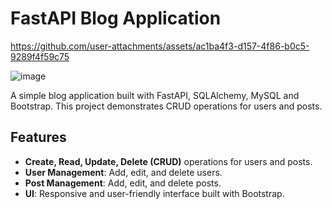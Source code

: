 # FastAPI Blog Application

https://github.com/user-attachments/assets/ac1ba4f3-d157-4f86-b0c5-9289f4f59c75

![image](https://github.com/user-attachments/assets/a8c6f83d-89c3-4641-9d2a-70177daef842)


A simple blog application built with FastAPI, SQLAlchemy, MySQL and Bootstrap. This project demonstrates CRUD operations for users and posts.

## Features

- **Create, Read, Update, Delete (CRUD)** operations for users and posts.
- **User Management**: Add, edit, and delete users.
- **Post Management**: Add, edit, and delete posts.
- **UI**: Responsive and user-friendly interface built with Bootstrap.


